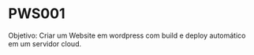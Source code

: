 # PWS001
Objetivo: Criar um Website em wordpress com build e deploy automático em um servidor cloud.
